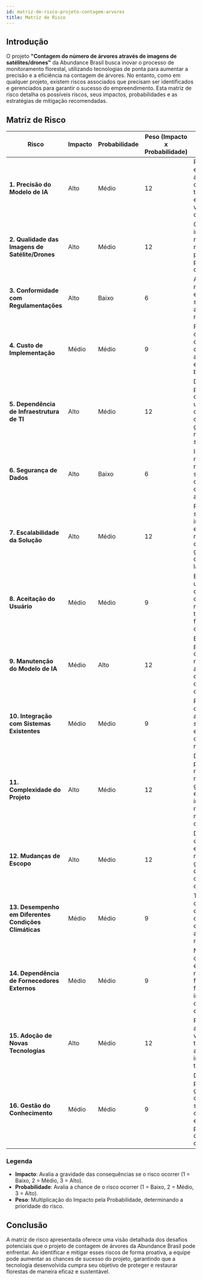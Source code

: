 ```yaml
---
id: matriz-de-risco-projeto-contagem-arvores
title: Matriz de Risco 
---
```


## Introdução

O projeto **"Contagem do número de árvores através de imagens de satélites/drones"** da Abundance Brasil busca inovar o processo de monitoramento florestal, utilizando tecnologias de ponta para aumentar a precisão e a eficiência na contagem de árvores. No entanto, como em qualquer projeto, existem riscos associados que precisam ser identificados e gerenciados para garantir o sucesso do empreendimento. Esta matriz de risco detalha os possíveis riscos, seus impactos, probabilidades e as estratégias de mitigação recomendadas.

## Matriz de Risco

| **Risco**                                      | **Impacto** | **Probabilidade** | **Peso (Impacto x Probabilidade)** | **Mitigação**                                                                 |
|------------------------------------------------|-------------|------------------|-----------------------------------|-------------------------------------------------------------------------------|
| **1. Precisão do Modelo de IA**                | Alto        | Médio            | 12                                | Realizar testes extensivos, ajustar o modelo com dados de treino adicionais, e realizar validações com dados reais. |
| **2. Qualidade das Imagens de Satélite/Drones**| Alto        | Médio            | 12                                | Garantir o uso de imagens de alta resolução, realizar pré-processamento para melhorar a qualidade. |
| **3. Conformidade com Regulamentações**        | Alto        | Baixo            | 6                                 | Acompanhar as regulamentações e garantir que a solução esteja alinhada com os requisitos legais. |
| **4. Custo de Implementação**                  | Médio       | Médio            | 9                                 | Planejar o orçamento detalhadamente, considerar alternativas mais econômicas e buscar parcerias. |
| **5. Dependência de Infraestrutura de TI**     | Alto        | Médio            | 12                                | Desenvolver planos de contingência, utilizar serviços de nuvem confiáveis, e garantir redundância dos sistemas. |
| **6. Segurança de Dados**                      | Alto        | Baixo            | 6                                 | Implementar medidas robustas de segurança, como criptografia e controle de acesso rigoroso. |
| **7. Escalabilidade da Solução**               | Alto        | Médio            | 12                                | Projetar o sistema desde o início para ser escalável e realizar testes de carga para garantir desempenho em larga escala. |
| **8. Aceitação do Usuário**                    | Médio       | Médio            | 9                                 | Envolver usuários finais durante o desenvolvimento, realizar treinamentos e fornecer suporte contínuo. |
| **9. Manutenção do Modelo de IA**              | Médio       | Alto             | 12                                | Estabelecer processos contínuos de monitoramento e ajuste do modelo conforme novos dados são coletados. |
| **10. Integração com Sistemas Existentes**     | Médio       | Médio            | 9                                 | Planejar e testar cuidadosamente a integração com sistemas existentes, desenvolver APIs robustas. |
| **11. Complexidade do Projeto**                | Alto        | Médio            | 12                                | Desmembrar o projeto em fases menores e manejáveis, garantindo a entrega incremental e a mitigação de riscos ao longo do tempo. |
| **12. Mudanças de Escopo**                     | Alto        | Médio            | 12                                | Definir claramente o escopo inicial e manter uma gestão rigorosa de mudanças, com avaliações de impacto. |
| **13. Desempenho em Diferentes Condições Climáticas** | Médio  | Médio            | 9                                 | Testar o modelo com dados em diferentes condições climáticas e ajustar conforme necessário. |
| **14. Dependência de Fornecedores Externos**   | Médio       | Médio            | 9                                 | Negociar contratos claros e desenvolver relacionamentos fortes com fornecedores, incluindo cláusulas de contingência. |
| **15. Adoção de Novas Tecnologias**            | Alto        | Médio            | 12                                | Realizar uma análise de viabilidade e testes pilotos antes da implementação total. |
| **16. Gestão do Conhecimento**                 | Médio       | Médio            | 9                                 | Documentar processos e garantir que o conhecimento seja compartilhado entre a equipe para evitar perda de informação crítica. |

### **Legenda**
- **Impacto**: Avalia a gravidade das consequências se o risco ocorrer (1 = Baixo, 2 = Médio, 3 = Alto).
- **Probabilidade**: Avalia a chance de o risco ocorrer (1 = Baixo, 2 = Médio, 3 = Alto).
- **Peso**: Multiplicação do Impacto pela Probabilidade, determinando a prioridade do risco.

## Conclusão

A matriz de risco apresentada oferece uma visão detalhada dos desafios potenciais que o projeto de contagem de árvores da Abundance Brasil pode enfrentar. Ao identificar e mitigar esses riscos de forma proativa, a equipe pode aumentar as chances de sucesso do projeto, garantindo que a tecnologia desenvolvida cumpra seu objetivo de proteger e restaurar florestas de maneira eficaz e sustentável.

